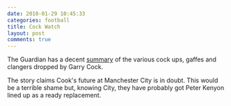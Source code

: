 ```yaml
---
date: 2010-01-29 10:45:33
categories: football
title: Cock Watch
layout: post
comments: true
---
```

The Guardian has a decent
[summary](http://www.guardian.co.uk/football/2010/jan/29/manchester-city-garry-cook-sheikh-mansour)
of the various cock ups, gaffes and clangers dropped by Garry Cock.

The story claims Cook's future at Manchester City is in doubt. This
would be a terrible shame but, knowing City, they have probably got
Peter Kenyon lined up as a ready replacement.

